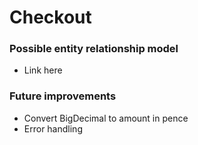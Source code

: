 # Checkout


### Possible entity relationship model
- Link here


### Future improvements
- Convert BigDecimal to amount in pence
- Error handling